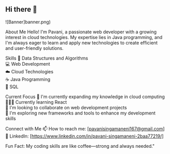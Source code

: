 ## Hi there 👋

![Banner]banner.png)

About Me
Hello! I'm Pavani, a passionate web developer with a growing interest in cloud technologies. My expertise lies in Java programming, and I'm always eager to learn and apply new technologies to create efficient and user-friendly solutions.

Skills
📅 Data Structures and Algorithms  
💻 Web Development  
☁️ Cloud Technologies  
☕ Java Programming  
🚀 SQL

Current Focus
🌱 I'm currently expanding my knowledge in cloud computing  
👩🏻‍💻 Currently learning React  
👯 I'm looking to collaborate on web development projects  
🤔 I'm exploring new frameworks and tools to enhance my development skills

Connect with Me
📫 How to reach me: [pavanisingamaneni167@gmail.com]  
💼 LinkedIn: [https://www.linkedin.com/in/pavani-singamaneni-2baa77219/]

Fun Fact: My coding skills are like coffee—strong and always needed."

